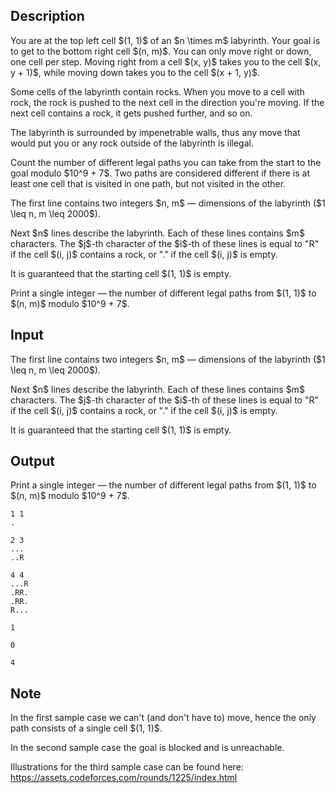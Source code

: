 ## Description

<div><p>You are at the top left cell $(1, 1)$ of an $n \times m$ labyrinth. Your goal is to get to the bottom right cell $(n, m)$. You can only move right or down, one cell per step. Moving right from a cell $(x, y)$ takes you to the cell $(x, y + 1)$, while moving down takes you to the cell $(x + 1, y)$.</p><p>Some cells of the labyrinth contain rocks. When you move to a cell with rock, the rock is pushed to the next cell in the direction you're moving. If the next cell contains a rock, it gets pushed further, and so on.</p><p>The labyrinth is surrounded by impenetrable walls, thus any move that would put you or any rock outside of the labyrinth is illegal.</p><p>Count the number of different legal paths you can take from the start to the goal modulo $10^9 + 7$. Two paths are considered different if there is at least one cell that is visited in one path, but not visited in the other.</p></div><div class="input-specification"><p>The first line contains two integers $n, m$&nbsp;— dimensions of the labyrinth ($1 \leq n, m \leq 2000$).</p><p>Next $n$ lines describe the labyrinth. Each of these lines contains $m$ characters. The $j$-th character of the $i$-th of these lines is equal to "<span class="tex-font-style-tt">R</span>" if the cell $(i, j)$ contains a rock, or "<span class="tex-font-style-tt">.</span>" if the cell $(i, j)$ is empty.</p><p>It is guaranteed that the starting cell $(1, 1)$ is empty.</p></div><div class="output-specification"><p>Print a single integer&nbsp;— the number of different legal paths from $(1, 1)$ to $(n, m)$ modulo $10^9 + 7$.</p></div>

## Input

<p>The first line contains two integers $n, m$&nbsp;— dimensions of the labyrinth ($1 \leq n, m \leq 2000$).</p><p>Next $n$ lines describe the labyrinth. Each of these lines contains $m$ characters. The $j$-th character of the $i$-th of these lines is equal to "<span class="tex-font-style-tt">R</span>" if the cell $(i, j)$ contains a rock, or "<span class="tex-font-style-tt">.</span>" if the cell $(i, j)$ is empty.</p><p>It is guaranteed that the starting cell $(1, 1)$ is empty.</p>

## Output

<p>Print a single integer&nbsp;— the number of different legal paths from $(1, 1)$ to $(n, m)$ modulo $10^9 + 7$.</p>





```input1
1 1
.
```




```input2
2 3
...
..R
```




```input3
4 4
...R
.RR.
.RR.
R...
```




```output1
1
```




```output2
0
```




```output3
4
```



## Note

<p>In the first sample case we can't (and don't have to) move, hence the only path consists of a single cell $(1, 1)$.</p><p>In the second sample case the goal is blocked and is unreachable.</p><p>Illustrations for the third sample case can be found here: <a href="https://assets.codeforces.com/rounds/1225/index.html">https://assets.codeforces.com/rounds/1225/index.html</a></p>
